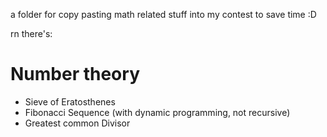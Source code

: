 a folder for copy pasting math related stuff into my contest to save time :D


rn there's:

# Number theory
- Sieve of Eratosthenes 
- Fibonacci Sequence (with dynamic programming, not recursive)
- Greatest common Divisor
